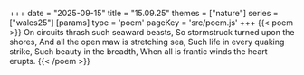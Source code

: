 +++
date = "2025-09-15"
title = "15.09.25"
themes = ["nature"]
series = ["wales25"]
[params]
  type = 'poem'
  pageKey = 'src/poem.js'
+++
{{< poem >}}
On circuits thrash such seaward beasts,
So stormstruck turned upon the shores,
And all the open maw is stretching sea,
Such life in every quaking strike,
Such beauty in the breadth,
When all is frantic winds the heart erupts.
{{< /poem >}}